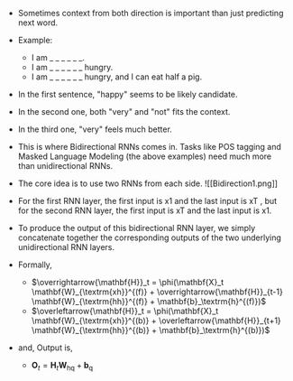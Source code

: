 - Sometimes context from both direction is important than just predicting next word.
- Example:
	- I am _ _ _ _ _ _. 
	- I am _ _ _ _ _ _ hungry.
	- I am _ _ _ _ _ _ hungry, and I can eat half a pig.

- In the first sentence, "happy" seems to be likely candidate.
- In the second one, both "very" and "not" fits the context.
- In the third one, "very" feels much better.

- This is where Bidirectional RNNs comes in. Tasks like POS tagging and Masked Language Modeling (the above examples) need much more than unidirectional RNNs.
- The core idea is to use two RNNs from each side.
![[Bidirection1.png]]
- For the first RNN layer, the first input is x1 and the last input is xT , but for the second RNN layer, the first input is xT and the last input is x1. 
- To produce the output of this bidirectional RNN layer, we simply concatenate together the corresponding outputs of the two underlying unidirectional RNN layers.
- Formally,
	- $\overrightarrow{\mathbf{H}}_t = \phi(\mathbf{X}_t \mathbf{W}_{\textrm{xh}}^{(f)} + \overrightarrow{\mathbf{H}}_{t-1} \mathbf{W}_{\textrm{hh}}^{(f)}  + \mathbf{b}_\textrm{h}^{(f)})$
	- $\overleftarrow{\mathbf{H}}_t = \phi(\mathbf{X}_t \mathbf{W}_{\textrm{xh}}^{(b)} + \overleftarrow{\mathbf{H}}_{t+1} \mathbf{W}_{\textrm{hh}}^{(b)}  + \mathbf{b}_\textrm{h}^{(b)})$
- and, Output is,
	- $\mathbf{O}_t = \mathbf{H}_t \mathbf{W}_{\textrm{hq}} + \mathbf{b}_\textrm{q}$
